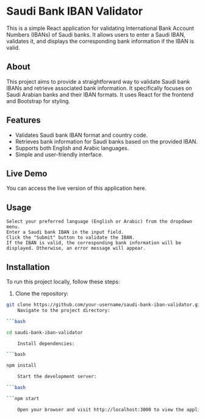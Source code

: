 # Saudi Bank IBAN Validator

This is a simple React application for validating International Bank Account Numbers (IBANs) of Saudi banks. It allows users to enter a Saudi IBAN, validates it, and displays the corresponding bank information if the IBAN is valid.


## About

This project aims to provide a straightforward way to validate Saudi bank IBANs and retrieve associated bank information. It specifically focuses on Saudi Arabian banks and their IBAN formats. It uses React for the frontend and Bootstrap for styling.

## Features

- Validates Saudi bank IBAN format and country code.
- Retrieves bank information for Saudi banks based on the provided IBAN.
- Supports both English and Arabic languages.
- Simple and user-friendly interface.


## Live Demo

You can access the live version of this application here.

## Usage

    Select your preferred language (English or Arabic) from the dropdown menu.
    Enter a Saudi bank IBAN in the input field.
    Click the "Submit" button to validate the IBAN.
    If the IBAN is valid, the corresponding bank information will be displayed. Otherwise, an error message will appear.
## Installation

To run this project locally, follow these steps:

1. Clone the repository:

```bash
git clone https://github.com/your-username/saudi-bank-iban-validator.git
    Navigate to the project directory:

```bash

cd saudi-bank-iban-validator

    Install dependencies:

```bash

npm install

    Start the development server:

```bash

```npm start

    Open your browser and visit http://localhost:3000 to view the application.
```


